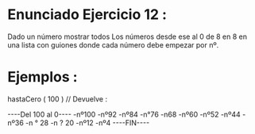 # Enunciado Ejercicio 12 :

Dado un número mostrar todos Los números desde ese
al 0 de 8 en 8 en una lista con guiones donde cada número
debe empezar por nº.

# Ejemplos :
hastaCero ( 100 ) // Devuelve :

----Del 100 al 0----
-nº100
-nº92
-nº84
-n°76
-n68
-nº60
-nº52
-nº44
-nº36
-n ° 28
-n ? 20
-nº12
-nº4
----FIN----
